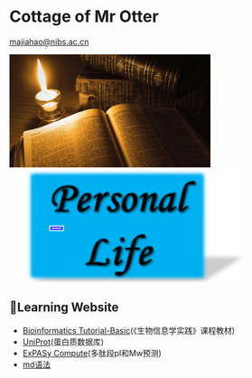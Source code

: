 # Cottage of Mr Otter
majiahao@nibs.ac.cn


<img src="书籍_mh1517477372998.jpg" height="200" style="margin-left:0em"><img src="personal life.png" height="200">

## 📖Learning Website
  * [Bioinformatics Tutorial-Basic](https://lulab2.gitbook.io/teaching/)(《生物信息学实践》课程教材)
  * [UniProt](https://www.uniprot.org/)(蛋白质数据库)
  * [ExPASy Compute](https://web.expasy.org/compute_pi/)(多肽段pI和Mw预测)
  * [md语法](https://github.com/adam-p/markdown-here/wiki/Markdown-Cheatsheet)

